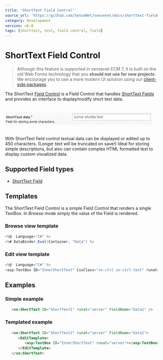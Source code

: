 ```yaml
---
title: "ShortText Field Control"
source_url: 'https://github.com/SenseNet/sensenet/docs/shorttext-fieldcontrol.md'
category: Development
version: v6.0
tags: [shorttext, text, field control, field]
---
```


# ShortText Field Control

> Although this feature is supported in sensenet ECM 7, it is built on the old Web Forms technology that you **should not use for new projects**. We encourage you to use a more modern UI solution using our [client-side packages](https://www.npmjs.com/org/sensenet).

The ShortText [Field Control](field-control.md) is a Field Control that handles [ShortText Fields](shorttext-field.md) and provides an interface to display/modify short text data.

<img src="https://raw.githubusercontent.com/SenseNet/sensenet/master/docs/images/ShortTextFieldControl_editmode.png" style="margin: 20px auto" />

With ShortText field control textual data can be displayed or edited up to 450 characters. (Longer text will be truncated on save!) Ideal for storing simple descriptions, but also can contain complex HTML formatted text to display custom visualized data.

## Supported Field types

- [ShortText Field](shorttext-field.md)

## Templates

The ShortText Field Control is a simple Field Control that renders a single TextBox. In *Browse* mode simply the value of the Field is rendered.

### Browse view template

```csharp
<%@  Language="C#" %>
<%# DataBinder.Eval(Container, "Data") %>
```

### Edit view template

```csharp
<%@  Language="C#" %>
<asp:TextBox ID="InnerShortText" CssClass="sn-ctrl sn-ctrl-text" runat="server"></asp:TextBox>
```

## Examples

### Simple example

```html
   <sn:ShortText ID="ShortText1" runat="server" FieldName="Data1" />
```

### Templated example

```html
   <sn:ShortText ID="ShortText2" runat="server" FieldName="Data1">
      <EditTemplate>
         <asp:TextBox ID="InnerShortText" runat="server"></asp:TextBox>
      </EditTemplate>
   </sn:ShortText>
```